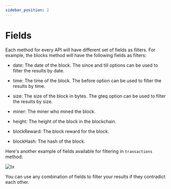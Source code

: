```yaml
---
sidebar_position: 2
---
```


# Fields

Each method for every API will have different set of fields as filters. For example, the blocks method will have the following fields as filters:

 - date: The date of the block. The since and till options can be used
   to filter the results by date.
   
 - time: The time of the block. The before option can be used to filter
   the results by time.
   
  
 - size: The size of the block in bytes. The gteq option can be used to
   filter the results by size.
   
   
 - miner: The miner who mined the block.
   
   
 - height: The height of the block in the blockchain.
  
 - blockReward: The block reward for the block.
   
   
 - blockHash: The hash of the block.

Here's another example of fields available for filtering in `transactions` method:

![tx](/img/ide/transactions.png)

You can use any combination of fields to filter your results if they contradict each other.